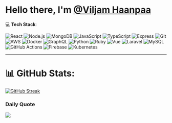 # Hello there, I'm [@Viljam Haanpaa](https://www.linkedin.com/in/viljam-haanp%C3%A4%C3%A4-4b05a4287/)

💻 **Tech Stack**:

![React](https://github.com/user-attachments/assets/d960f370-8ab4-4d1f-bdaa-0d780b229392)
![Node.js](https://github.com/user-attachments/assets/8ef6fc17-ffea-4abe-b7ee-3f5000096ce9)
![MongoDB](https://github.com/user-attachments/assets/07ef151a-0f2f-467a-9984-7a2f63c4a78f)
![JavaScript](https://github.com/user-attachments/assets/820b9795-28b8-49c3-8480-f00cf3184fcf)
![TypeScript](https://github.com/user-attachments/assets/fc2a10c8-3ab3-4ce3-b3f6-53704b005109)
![Express](https://github.com/user-attachments/assets/8756caa2-954a-4c57-9883-506a7debe303)
![Git](https://github.com/user-attachments/assets/be3df8f4-d94e-4edf-934a-9b7c44507550)
![AWS](https://github.com/user-attachments/assets/0d0252c4-5894-4051-8c52-b793dba28df9)
![Docker](https://github.com/user-attachments/assets/b843e091-7eb4-4576-8b84-5227db72aa47)
![GraphQL](https://github.com/user-attachments/assets/f7f325ea-fc12-438c-860e-81ff6c8cc03e)
![Python](https://github.com/user-attachments/assets/da1c17f5-c661-4a35-95f0-df461d93b3d9)
![Ruby](https://github.com/user-attachments/assets/985c5527-1c58-446d-aed4-02f081cb88e6)
![Vue](https://github.com/user-attachments/assets/9c46ad8c-f5c2-42d1-b3f5-051ca25b712d)
![Laravel](https://github.com/user-attachments/assets/6f74c4c9-c0c8-4caf-873d-b952e2d44199)
![MySQL](https://github.com/user-attachments/assets/998f4a03-1988-49c5-b688-34077bfc9418)
![GitHub Actions](https://github.com/user-attachments/assets/d3f8d985-4fdb-43a1-961c-42ca73b794b7)
![Firebase](https://github.com/user-attachments/assets/7a5c684a-0101-4c3f-992e-1252565590dc)
![Kubernetes](https://github.com/user-attachments/assets/84e5ebcf-3024-4699-af0d-5263b24c57fe)

---
# 📊 GitHub Stats:
[![GitHub Streak](https://github-readme-streak-stats.herokuapp.com?user=ViljamHaanpaa&theme=dark&hide_border=true&border_radius=20&card_width=498&fire=FFBF00&background=60%2C000000%2C2E2E2EB6&ring=FFBF00&currStreakLabel=FFBF00)](https://git.io/streak-stats)


### Daily Quote
![](https://quotes-github-readme.vercel.app/api?type=horizontal&theme=dark)

